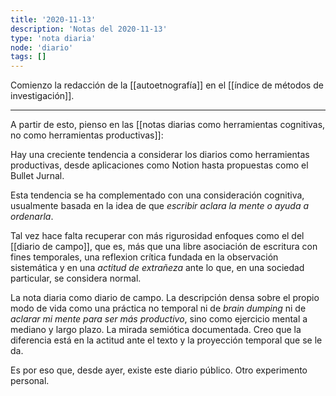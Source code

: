```yaml
---
title: '2020-11-13'
description: 'Notas del 2020-11-13'
type: 'nota diaria'
node: 'diario'
tags: []
---
```


Comienzo la redacción de la [[autoetnografía]] en el [[índice de métodos de investigación]].

---
A partir de esto, pienso en las [[notas diarias como herramientas cognitivas, no como herramientas productivas]]:

Hay una creciente tendencia a considerar los diarios como herramientas productivas, desde aplicaciones como Notion hasta propuestas como el Bullet Jurnal.

Esta tendencia se ha complementado con una consideración cognitiva, usualmente basada en la idea de que *escribir aclara la mente o ayuda a ordenarla*.

Tal vez hace falta recuperar con más rigurosidad enfoques como el del [[diario de campo]], que es, más que una libre asociación de escritura con fines temporales, una reflexion crítica fundada en la observación sistemática y en una *actitud de extrañeza* ante lo que, en una sociedad particular, se considera normal.

La nota diaria como diario de campo. La descripción densa sobre el propio modo de vida como una práctica no temporal ni de *brain dumping* ni de *aclarar mi mente para ser más productivo*, sino como ejercicio mental a mediano y largo plazo. La mirada semiótica documentada. Creo que la diferencia está en la actitud ante el texto y la proyección temporal que se le da.

Es por eso que, desde ayer, existe este diario público. Otro experimento personal.